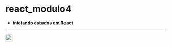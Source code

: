 # react_modulo4
* __iniciando estudos em React__
<hr> 

<img src="https://media4.giphy.com/media/eNAsjO55tPbgaor7ma/giphy.gif" width="22px;"/> 
